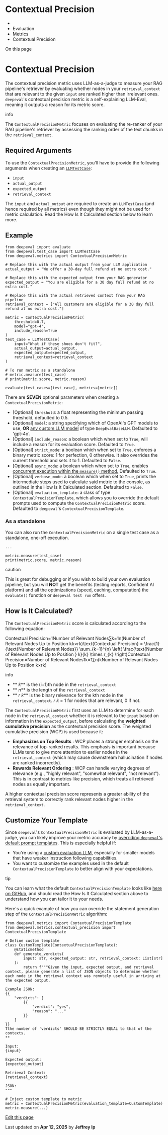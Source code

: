 # Contextual Precision

  * [](/)
  * Evaluation
  * Metrics
  * Contextual Precision

On this page

# Contextual Precision

The contextual precision metric uses LLM-as-a-judge to measure your RAG pipeline's retriever by evaluating whether nodes in your `retrieval_context` that are relevant to the given `input` are ranked higher than irrelevant ones. `deepeval`'s contextual precision metric is a self-explaining LLM-Eval, meaning it outputs a reason for its metric score.

info

The `ContextualPrecisionMetric` focuses on evaluating the re-ranker of your RAG pipeline's retriever by assessing the ranking order of the text chunks in the `retrieval_context`.

## Required Arguments​

To use the `ContextualPrecisionMetric`, you'll have to provide the following arguments when creating an [`LLMTestCase`](/docs/evaluation-test-cases#llm-test-case):

  * `input`
  * `actual_output`
  * `expected_output`
  * `retrieval_context`

The `input` and `actual_output` are required to create an `LLMTestCase` (and hence required by all metrics) even though they might not be used for metric calculation. Read the How Is It Calculated section below to learn more.

## Example​
    
    
    from deepeval import evaluate  
    from deepeval.test_case import LLMTestCase  
    from deepeval.metrics import ContextualPrecisionMetric  
      
    # Replace this with the actual output from your LLM application  
    actual_output = "We offer a 30-day full refund at no extra cost."  
      
    # Replace this with the expected output from your RAG generator  
    expected_output = "You are eligible for a 30 day full refund at no extra cost."  
      
    # Replace this with the actual retrieved context from your RAG pipeline  
    retrieval_context = ["All customers are eligible for a 30 day full refund at no extra cost."]  
      
    metric = ContextualPrecisionMetric(  
        threshold=0.7,  
        model="gpt-4",  
        include_reason=True  
    )  
    test_case = LLMTestCase(  
        input="What if these shoes don't fit?",  
        actual_output=actual_output,  
        expected_output=expected_output,  
        retrieval_context=retrieval_context  
    )  
      
    # To run metric as a standalone  
    # metric.measure(test_case)  
    # print(metric.score, metric.reason)  
      
    evaluate(test_cases=[test_case], metrics=[metric])  
    

There are **SEVEN** optional parameters when creating a `ContextualPrecisionMetric`:

  * [Optional] `threshold`: a float representing the minimum passing threshold, defaulted to 0.5.
  * [Optional] `model`: a string specifying which of OpenAI's GPT models to use, **OR** [any custom LLM model](/docs/metrics-introduction#using-a-custom-llm) of type `DeepEvalBaseLLM`. Defaulted to 'gpt-4o'.
  * [Optional] `include_reason`: a boolean which when set to `True`, will include a reason for its evaluation score. Defaulted to `True`.
  * [Optional] `strict_mode`: a boolean which when set to `True`, enforces a binary metric score: 1 for perfection, 0 otherwise. It also overrides the current threshold and sets it to 1. Defaulted to `False`.
  * [Optional] `async_mode`: a boolean which when set to `True`, enables [concurrent execution within the `measure()` method.](/docs/metrics-introduction#measuring-metrics-in-async) Defaulted to `True`.
  * [Optional] `verbose_mode`: a boolean which when set to `True`, prints the intermediate steps used to calculate said metric to the console, as outlined in the How Is It Calculated section. Defaulted to `False`.
  * [Optional] `evaluation_template`: a class of type `ContextualPrecisionTemplate`, which allows you to override the default prompts used to compute the `ContextualPrecisionMetric` score. Defaulted to `deepeval`'s `ContextualPrecisionTemplate`.

### As a standalone​

You can also run the `ContextualPrecisionMetric` on a single test case as a standalone, one-off execution.
    
    
    ...  
      
    metric.measure(test_case)  
    print(metric.score, metric.reason)  
    

caution

This is great for debugging or if you wish to build your own evaluation pipeline, but you will **NOT** get the benefits (testing reports, Confident AI platform) and all the optimizations (speed, caching, computation) the `evaluate()` function or `deepeval test run` offers.

## How Is It Calculated?​

The `ContextualPrecisionMetric` score is calculated according to the following equation:

Contextual Precision=1Number of Relevant Nodes∑k=1n(Number of Relevant Nodes Up to Position kk×rk)\text{Contextual Precision} = \frac{1}{\text{Number of Relevant Nodes}} \sum_{k=1}^{n} \left( \frac{\text{Number of Relevant Nodes Up to Position } k}{k} \times r_{k} \right)Contextual Precision=Number of Relevant Nodes1​k=1∑n​(kNumber of Relevant Nodes Up to Position k​×rk​)

info

  * ** _k_** is the (i+1)th node in the `retrieval_context`
  * ** _n_** is the length of the `retrieval_context`
  * ** _r k_** is the binary relevance for the kth node in the `retrieval_context`. _r k_ = 1 for nodes that are relevant, 0 if not.

The `ContextualPrecisionMetric` first uses an LLM to determine for each node in the `retrieval_context` whether it is relevant to the `input` based on information in the `expected_output`, before calculating the **weighted cumulative precision** as the contextual precision score. The weighted cumulative precision (WCP) is used because it:

  * **Emphasizes on Top Results** : WCP places a stronger emphasis on the relevance of top-ranked results. This emphasis is important because LLMs tend to give more attention to earlier nodes in the `retrieval_context` (which may cause downstream hallucination if nodes are ranked incorrectly).
  * **Rewards Relevant Ordering** : WCP can handle varying degrees of relevance (e.g., "highly relevant", "somewhat relevant", "not relevant"). This is in contrast to metrics like precision, which treats all retrieved nodes as equally important.

A higher contextual precision score represents a greater ability of the retrieval system to correctly rank relevant nodes higher in the `retrieval_context`.

## Customize Your Template​

Since `deepeval`'s `ContextualPrecisionMetric` is evaluated by LLM-as-a-judge, you can likely improve your metric accuracy by [overriding `deepeval`'s default prompt templates](/docs/metrics-introduction#customizing-metric-prompts). This is especially helpful if:

  * You're using a [custom evaluation LLM](/guides/guides-using-custom-llms), especially for smaller models that have weaker instruction following capabilities.
  * You want to customize the examples used in the default `ContextualPrecisionTemplate` to better align with your expectations.

tip

You can learn what the default `ContextualPrecisionTemplate` looks like [here on GitHub](https://github.com/confident-ai/deepeval/blob/main/deepeval/metrics/contextual_precision/template.py), and should read the How Is It Calculated section above to understand how you can tailor it to your needs.

Here's a quick example of how you can override the statement generation step of the `ContextualPrecisionMetric` algorithm:
    
    
    from deepeval.metrics import ContextualPrecisionTemplate  
    from deepeval.metrics.contextual_precision import ContextualPrecisionTemplate  
      
    # Define custom template  
    class CustomTemplate(ContextualPrecisionTemplate):  
        @staticmethod  
        def generate_verdicts(  
            input: str, expected_output: str, retrieval_context: List[str]  
        ):  
            return f"""Given the input, expected output, and retrieval context, please generate a list of JSON objects to determine whether each node in the retrieval context was remotely useful in arriving at the expected output.  
      
    Example JSON:  
    {{  
        "verdicts": [  
            {{  
                "verdict": "yes",  
                "reason": "..."  
            }}  
        ]  
    }}  
    Tthe number of 'verdicts' SHOULD BE STRICTLY EQUAL to that of the contexts.  
    **  
      
    Input:  
    {input}  
      
    Expected output:  
    {expected_output}  
      
    Retrieval Context:  
    {retrieval_context}  
      
    JSON:  
    """  
      
    # Inject custom template to metric  
    metric = ContextualPrecisionMetric(evaluation_template=CustomTemplate)  
    metric.measure(...)  
    

[Edit this page](https://github.com/confident-ai/deepeval/edit/main/docs/docs/metrics-contextual-precision.mdx)

Last updated on **Apr 12, 2025** by **Jeffrey Ip**

